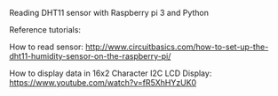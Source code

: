 Reading DHT11 sensor with Raspberry pi 3 and Python

Reference tutorials:

How to read sensor: http://www.circuitbasics.com/how-to-set-up-the-dht11-humidity-sensor-on-the-raspberry-pi/

How to display data in 16x2 Character I2C LCD Display: https://www.youtube.com/watch?v=fR5XhHYzUK0
